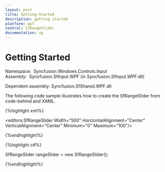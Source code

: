```yaml
---
layout: post
title: Getting-Started
description: getting started 
platform: wpf
control: SfRangeSlider 
documentation: ug
---
```


# Getting Started 

 Namespace:  Syncfusion.Windows.Controls.Input
 Assembly:  Syncfusion.SfInput.WPF (in Syncfusion.SfInput.WPF.dll) 

Dependent assembly: Syncfusion.SfShared.WPF.dll

The following code sample illustrates how to create the SfRangeSlider from code-behind and XAML.

{%highlight xml%}


<Window xmlns:editors="clr-namespace:Syncfusion.Windows.Controls.Input;assembly=Syncfusion.SfInput.Wpf"> 

<Grid Background="{StaticResource ApplicationPageBackgroundThemeBrush}">     

<editors:SfRangeSlider Width="500" HorizontalAlignment="Center" VerticalAlignment="Center" Minimum="0" Maximum="100"/>

</Grid>

</Window> 

{%endhighlight%}


{%highlight c#%}


SfRangeSlider rangeSlider = new SfRangeSlider();


{%endhighlight%}

